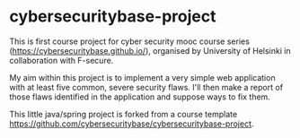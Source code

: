 # cybersecuritybase-project

This is first course project for cyber security mooc course series (https://cybersecuritybase.github.io/), 
organised by University of Helsinki in collaboration with F-secure.

My aim within this project is to implement a very simple web application with at least five common, severe security flaws.
I'll then make a report of those flaws identified in the application and suppose ways to fix them.

This little java/spring project is forked from a course template https://github.com/cybersecuritybase/cybersecuritybase-project.
